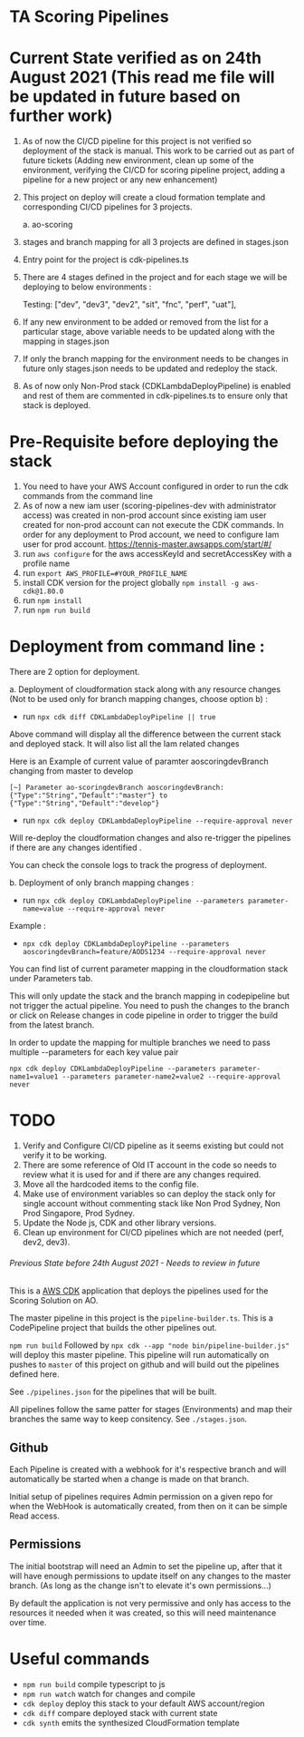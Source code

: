 # TA Scoring Pipelines

# Current State verified as on 24th August 2021 (This read me file will be updated in future based on further work)

1. As of now the CI/CD pipeline for this project is not verified so deployment of the stack is manual. This work to be carried out as part of future tickets (Adding new environment, clean up some of the environment, verifying the CI/CD for scoring pipeline project, adding a pipeline for a new project or any new enhancement)
2. This project on deploy will create a cloud formation template and corresponding CI/CD pipelines for 3 projects.

   a. ao-scoring

3. stages and branch mapping for all 3 projects are defined in stages.json
4. Entry point for the project is cdk-pipelines.ts
5. There are 4 stages defined in the project and for each stage we will be deploying to below environments :

   Testing: ["dev", "dev3", "dev2", "sit", "fnc", "perf", "uat"],

6. If any new environment to be added or removed from the list for a particular stage, above variable needs to be updated along with the mapping in stages.json
7. If only the branch mapping for the environment needs to be changes in future only stages.json needs to be updated and redeploy the stack.
8. As of now only Non-Prod stack (CDKLambdaDeployPipeline) is enabled and rest of them are commented in cdk-pipelines.ts to ensure only that stack is deployed.

# Pre-Requisite before deploying the stack

1. You need to have your AWS Account configured in order to run the cdk commands from the command line
2. As of now a new iam user (scoring-pipelines-dev with administrator access) was created in non-prod account since existing iam user created for non-prod account can not execute the CDK commands. In order for any deployment to Prod account, we need to configure Iam user for prod account.
   https://tennis-master.awsapps.com/start/#/
3. run `aws configure` for the aws accessKeyId and secretAccessKey with a profile name
4. run `export AWS_PROFILE=#YOUR_PROFILE_NAME`
5. install CDK version for the project globally `npm install -g aws-cdk@1.80.0 `
6. run `npm install`
7. run `npm run build`

# Deployment from command line :

There are 2 option for deployment.

a. Deployment of cloudformation stack along with any resource changes (Not to be used only for branch mapping changes, choose option b) :

- run `npx cdk diff CDKLambdaDeployPipeline || true`

Above command will display all the difference between the current stack and deployed stack.
It will also list all the Iam related changes

Here is an Example of current value of paramter aoscoringdevBranch changing from master to develop

`[~] Parameter ao-scoringdevBranch aoscoringdevBranch: {"Type":"String","Default":"master"} to {"Type":"String","Default":"develop"}`

- run `npx cdk deploy CDKLambdaDeployPipeline --require-approval never`

Will re-deploy the cloudformation changes and also re-trigger the pipelines if there are any changes identified .

You can check the console logs to track the progress of deployment.

b. Deployment of only branch mapping changes :

- run `npx cdk deploy CDKLambdaDeployPipeline --parameters parameter-name=value --require-approval never`

Example :

- `npx cdk deploy CDKLambdaDeployPipeline --parameters aoscoringdevBranch=feature/AODS1234 --require-approval never`

You can find list of current parameter mapping in the cloudformation stack under Parameters tab.

This will only update the stack and the branch mapping in codepipeline but not trigger the actual pipeline. You need to push the changes to the branch or click on Release changes in code pipeline in order to trigger the build from the latest branch.

In order to update the mapping for multiple branches we need to pass multiple --parameters for each key value pair

`npx cdk deploy CDKLambdaDeployPipeline --parameters parameter-name1=value1 --parameters parameter-name2=value2 --require-approval never`

# TODO

1. Verify and Configure CI/CD pipeline as it seems existing but could not verify it to be working.
2. There are some reference of Old IT account in the code so needs to review what it is used for and if there are any changes required.
3. Move all the hardcoded items to the config file.
4. Make use of environment variables so can deploy the stack only for single account without commenting stack like Non Prod Sydney, Non Prod Singapore, Prod Sydney.
5. Update the Node js, CDK and other library versions.
6. Clean up environment for CI/CD pipelines which are not needed (perf, dev2, dev3).

###### Previous State before 24th August 2021 - Needs to review in future

This is a [AWS CDK](https://github.com/awslabs/aws-cdk) application that deploys the pipelines used for the Scoring Solution on AO.

The master pipeline in this project is the `pipeline-builder.ts`. This is a CodePipeline project that builds the other pipelines out.

`npm run build` Followed by
`npx cdk --app "node bin/pipeline-builder.js"` will deploy this master pipeline. This pipeline will run automatically on pushes to `master` of this project on github and will build out the pipelines defined here.

See `./pipelines.json` for the pipelines that will be built.

All pipelines follow the same patter for stages (Environments) and map their branches the same way to keep consitency. See `./stages.json`.

## Github

Each Pipeline is created with a webhook for it's respective branch and will automatically be started when a change is made on that branch.

Initial setup of pipelines requires Admin permission on a given repo for when the WebHook is automatically created, from then on it can be simple Read access.

## Permissions

The initial bootstrap will need an Admin to set the pipeline up, after that it will have enough permissions to update itself on any changes to the master branch. (As long as the change isn't to elevate it's own permissions...)

By default the application is not very permissive and only has access to the resources it needed when it was created, so this will need maintenance over time.

# Useful commands

- `npm run build` compile typescript to js
- `npm run watch` watch for changes and compile
- `cdk deploy` deploy this stack to your default AWS account/region
- `cdk diff` compare deployed stack with current state
- `cdk synth` emits the synthesized CloudFormation template
